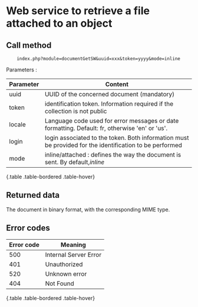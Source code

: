 # Web service to retrieve a file attached to an object

## Call method

~~~
	index.php?module=documentGetSW&uuid=xxx&token=yyyy&mode=inline
~~~

Parameters :


| Parameter | Content                                                                                                 |
| ----------- | --------------------------------------------------------------------------------------------------------- |
| uuid      | UUID of the concerned document (mandatory)                                                              |
| token     | identification token. Information required if the collection is not public                              |
| locale    | Language code used for error messages or date formatting. Default: fr, otherwise 'en' or 'us'.          |
| login     | login associated to the token. Both information must be provided for the identification to be performed |
| mode      | inline/attached : defines the way the document is sent. By default,*inline*                             |

{.table .table-bordered .table-hover}

## Returned data

The document in binary format, with the corresponding MIME type.

## Error codes


| Error code | Meaning               |
| ------------ | ----------------------- |
| 500        | Internal Server Error |
| 401        | Unauthorized          |
| 520        | Unknown error         |
| 404        | Not Found             |

{.table .table-bordered .table-hover}
